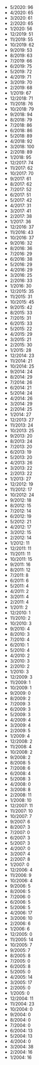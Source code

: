 *  5/2020: 96
*  4/2020: 65
*  3/2020: 61
*  2/2020: 65
*  1/2020: 56
*  12/2019: 51
*  11/2019: 55
*  10/2019: 62
*  9/2019: 53
*  8/2019: 63
*  7/2019: 66
*  6/2019: 75
*  5/2019: 72
*  4/2019: 71
*  3/2019: 70
*  2/2019: 68
*  1/2019: 67
*  12/2018: 71
*  11/2018: 76
*  10/2018: 79
*  9/2018: 94
*  8/2018: 79
*  7/2018: 86
*  6/2018: 86
*  5/2018: 89
*  4/2018: 92
*  3/2018: 100
*  2/2018: 89
*  1/2018: 95
*  12/2017: 74
*  11/2017: 62
*  10/2017: 70
*  9/2017: 61
*  8/2017: 62
*  7/2017: 52
*  6/2017: 51
*  5/2017: 42
*  4/2017: 31
*  3/2017: 41
*  2/2017: 38
*  1/2017: 36
*  12/2016: 37
*  11/2016: 43
*  10/2016: 37
*  9/2016: 32
*  8/2016: 36
*  7/2016: 29
*  6/2016: 38
*  5/2016: 29
*  4/2016: 29
*  3/2016: 25
*  2/2016: 33
*  1/2016: 30
*  12/2015: 35
*  11/2015: 31
*  10/2015: 45
*  9/2015: 42
*  8/2015: 33
*  7/2015: 31
*  6/2015: 33
*  5/2015: 22
*  4/2015: 29
*  3/2015: 21
*  2/2015: 30
*  1/2015: 28
*  12/2014: 23
*  11/2014: 21
*  10/2014: 25
*  9/2014: 24
*  8/2014: 29
*  7/2014: 26
*  6/2014: 21
*  5/2014: 24
*  4/2014: 26
*  3/2014: 29
*  2/2014: 25
*  1/2014: 27
*  12/2013: 27
*  11/2013: 24
*  10/2013: 25
*  9/2013: 20
*  8/2013: 24
*  7/2013: 20
*  6/2013: 19
*  5/2013: 20
*  4/2013: 26
*  3/2013: 22
*  2/2013: 22
*  1/2013: 27
*  12/2012: 19
*  11/2012: 17
*  10/2012: 24
*  9/2012: 18
*  8/2012: 15
*  7/2012: 14
*  6/2012: 19
*  5/2012: 21
*  4/2012: 17
*  3/2012: 15
*  2/2012: 14
*  1/2012: 11
*  12/2011: 11
*  11/2011: 11
*  10/2011: 15
*  9/2011: 16
*  8/2011: 12
*  7/2011: 8
*  6/2011: 6
*  5/2011: 4
*  4/2011: 2
*  3/2011: 4
*  2/2011: 4
*  1/2011: 2
*  12/2010: 1
*  11/2010: 2
*  10/2010: 3
*  9/2010: 4
*  8/2010: 3
*  7/2010: 4
*  6/2010: 1
*  5/2010: 4
*  4/2010: 2
*  3/2010: 3
*  2/2010: 2
*  1/2010: 3
*  12/2009: 3
*  11/2009: 1
*  10/2009: 1
*  9/2009: 0
*  8/2009: 2
*  7/2009: 3
*  6/2009: 3
*  5/2009: 3
*  4/2009: 4
*  3/2009: 4
*  2/2009: 5
*  1/2009: 4
*  12/2008: 2
*  11/2008: 4
*  10/2008: 2
*  9/2008: 2
*  8/2008: 5
*  7/2008: 6
*  6/2008: 4
*  5/2008: 3
*  4/2008: 0
*  3/2008: 8
*  2/2008: 11
*  1/2008: 10
*  12/2007: 11
*  11/2007: 10
*  10/2007: 7
*  9/2007: 6
*  8/2007: 3
*  7/2007: 0
*  6/2007: 3
*  5/2007: 3
*  4/2007: 0
*  3/2007: 4
*  2/2007: 8
*  1/2007: 0
*  12/2006: 4
*  11/2006: 9
*  10/2006: 4
*  9/2006: 5
*  8/2006: 5
*  7/2006: 0
*  6/2006: 5
*  5/2006: 5
*  4/2006: 17
*  3/2006: 10
*  2/2006: 6
*  1/2006: 6
*  12/2005: 0
*  11/2005: 14
*  10/2005: 7
*  9/2005: 7
*  8/2005: 8
*  7/2005: 0
*  6/2005: 8
*  5/2005: 0
*  4/2005: 14
*  3/2005: 17
*  2/2005: 0
*  1/2005: 0
*  12/2004: 11
*  11/2004: 23
*  10/2004: 0
*  9/2004: 0
*  8/2004: 0
*  7/2004: 0
*  6/2004: 13
*  5/2004: 13
*  4/2004: 0
*  3/2004: 38
*  2/2004: 16
*  1/2004: 16